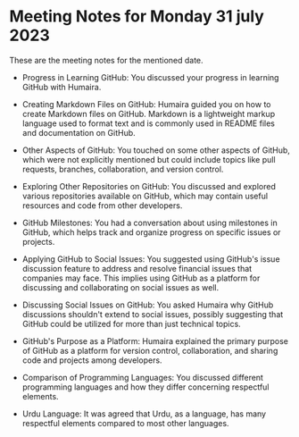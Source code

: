 # Meeting Notes for Monday 31 july 2023
These are the meeting notes for the mentioned date.
   * Progress in Learning GitHub:
   You discussed your progress in learning GitHub with Humaira.

  * Creating Markdown Files on GitHub:
    Humaira guided you on how to create Markdown files on GitHub. Markdown is a lightweight markup language used to format text and is commonly used in README files and documentation on GitHub.

   * Other Aspects of GitHub:
     You touched on some other aspects of GitHub, which were not explicitly mentioned but could include topics like pull requests, branches, collaboration, and version control.

*    Exploring Other Repositories on GitHub:
  You discussed and explored various repositories available on GitHub, which may contain useful resources and code from other developers.

   * GitHub Milestones:
    You had a conversation about using milestones in GitHub, which helps track and organize progress on specific issues or projects.

   * Applying GitHub to Social Issues:
     You suggested using GitHub's issue discussion feature to address and resolve financial issues that companies may face. This implies using GitHub as a platform for discussing and collaborating on social issues as well.

   *  Discussing Social Issues on GitHub:
    You asked Humaira why GitHub discussions shouldn't extend to social issues, possibly suggesting that GitHub could be utilized for more than just technical topics.

   * GitHub's Purpose as a Platform:
      Humaira explained the primary purpose of GitHub as a platform for version control, collaboration, and sharing code and projects among developers.

   * Comparison of Programming Languages:
      You discussed different programming languages and how they differ concerning respectful elements.

  *  Urdu Language:
     It was agreed that Urdu, as a language, has many respectful elements compared to most other languages.
